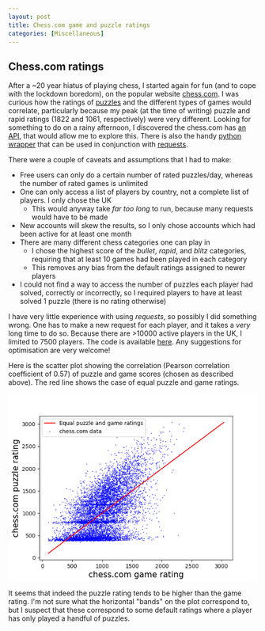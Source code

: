 ```yaml
---
layout: post
title: Chess.com game and puzzle ratings
categories: [Miscellaneous]
---
```


## Chess.com ratings

After a ~20 year hiatus of playing chess, I started again for fun (and to cope with the lockdown boredom), on the popular website [chess.com](https://www.chess.com/).
I was curious how the ratings of [puzzles](https://www.chess.com/puzzles/rated) and the different types of games would correlate, particularly because my peak (at the time of writing)
puzzle and rapid ratings (1822 and 1061, respectively) were very different.
Looking for something to do on a rainy afternoon, I discovered the chess.com has [an API](https://www.chess.com/news/view/published-data-api), that would allow me to explore this.
There is also the handy [python wrapper](https://pypi.org/project/chess.com/) that can be used in conjunction with [requests](https://pypi.org/project/requests/).

There were a couple of caveats and assumptions that I had to make:
* Free users can only do a certain number of rated puzzles/day, whereas the number of rated games is unlimited
* One can only access a list of players by country, not a complete list of players. I only chose the UK
	* This would anyway take _far too long_ to run, because many requests would have to be made
* New accounts will skew the results, so I only chose accounts which had been active for at least one month
* There are many different chess categories one can play in
	* I chose the highest score of the _bullet_, _rapid_, and _blitz_ categories, requiring that at least 10 games had been played in each category
	* This removes any bias from the default ratings assigned to newer players
* I could not find a way to access the number of puzzles each player had solved, correctly or incorrectly, so I required players to have at least solved 1 puzzle (there is no rating otherwise)

I have very little experience with using _requests_, so possibly I did something wrong.
One has to make a new request for each player, and it takes a _very_ long time to do so.
Because there are >10000 active players in the UK, I limited to 7500 players.
The code is available [here](https://github.com/sdysch/chess_puzzle_vs_game_ratings).
Any suggestions for optimisation are very welcome!

Here is the scatter plot showing the correlation (Pearson correlation coefficient of 0.57) of puzzle and game scores (chosen as described above).
The red line shows the case of equal puzzle and game ratings.


![](/images/210621/chess_game_ratings_vs_puzzles.png)

It seems that indeed the puzzle rating tends to be higher than the game rating. I'm not sure what the horizontal "bands" on the plot correspond to, but I suspect that these correspond to some default ratings where a player has only played a handful of puzzles.
